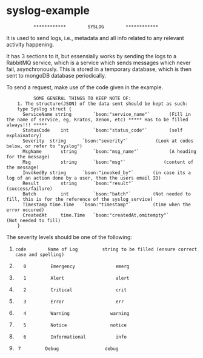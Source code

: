 # syslog-example


              ************        SYSLOG        ************
It is used to send logs, i.e., metadata and all info related to any relevant activity happening.

It has 3 sections to it, but essensially works by sending the logs to a RabbitMQ service, which is a service which sends 
messages which never fail, asynchronously. This is stored in a temporary database, which is then sent to mongoDB database periodically.

To send a request, make use of the code given in the example. 



              SOME GENERAL THINGS TO KEEP NOTE OF:
        1. The structure(JSON) of the data sent should be kept as such:
        type Syslog struct {
          ServiceName string		`bson:"service_name"`       (Fill in the name of service, eg, Kratos, Xenon, etc) ***** Has to be filled always!!! *****
          StatusCode	int			`bson:"status_code"`        (self explainatory)
          Severity	string		`bson:"severity"`          (Look at codes below, or refer to "syslog") 
          MsgName		string		`bson:"msg_name"`           (A heading for the message)
          Msg			string		`bson:"msg"`              (content of the message)
          InvokedBy	string		`bson:"invoked_by"`       (in case its a log of an action done by a user, then the users email ID)
          Result		string		`bson:"result"`         (success/failure)
          Batch      	int    		`bson:"batch"`        (Not needed to fill, this is for the reference of the syslog service)
          Timestamp	time.Time	`bson:"timestamp"`        (time when the error occured)
          CreatedAt 	time.Time   `bson:"createdAt,omitempty"`       (Not needed to fill)
        }
        
The severity levels should be one of the following:
1.     code        Name of Log         string to be filled (ensure correct case and spelling)
1.  	  0         Emergency	            emerg
2.  	  1         Alert	                alert
3.  	  2         Critical	            crit		
4.  	  3         Error	                err	
5.  	  4         Warning	              warning	
6.  	  5         Notice	              notice		
7.  	  6         Informational	        info		 
8.      7         Debug	                debug
